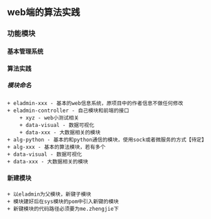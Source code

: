 ## web端的算法实践

### 功能模块

#### 基本管理系统


#### 算法实践



##### 模块命名
    + eladmin-xxx - 基本的web信息系统，原项目中的作者信息不做任何修改
    + eladmin-controller - 自己模块和前端的接口
        + xyz - web小测试相关
        + data-visual - 数据可视化
        + data-xxx - 大数据相关的模块
    + alg-python - 基本的和python通信的模块，使用sock或者微服务的方式【待定】
    + alg-xxx - 基本的算法模块，若有多个
    + data-visual - 数据可视化
    + data-xxx - 大数据相关的模块
    
#### 新建模块
    + 以eladmin为父模块，新键子模块
    + 模块建好后在sys模块的pom中引入新键的模块
    + 新键模块的代码路径必须要为me.zhengjie下